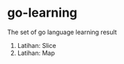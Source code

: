 # go-learning
The set of go language learning result
<ol>
  <li>Latihan: Slice</li>
  <li>Latihan: Map</li>
</ol>
